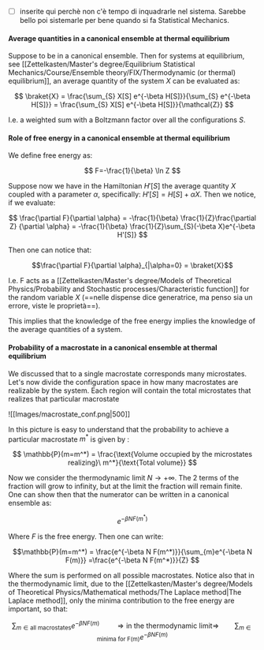 - [ ] inserite qui perchè non c'è tempo di inquadrarle nel sistema. Sarebbe bello poi sistemarle per bene quando si fa Statistical Mechanics.

####  Average quantities in a canonical ensemble at thermal equilibrium 
Suppose to be in a canonical ensemble. Then for systems at equilibrium, see [[Zettelkasten/Master's degree/Equilibrium Statistical Mechanics/Course/Ensemble theory/FIX/Thermodynamic (or thermal) equilibrium]], an average quantity of the system $X$ can be evaluated as:

$$ \braket{X} = \frac{\sum_{S} X[S] e^{-\beta H[S]}}{\sum_{S} e^{-\beta H[S]}} = \frac{\sum_{S} X[S] e^{-\beta H[S]}}{\mathcal{Z}}  $$

I.e. a weighted sum with a Boltzmann factor over all the configurations $S$.

#### Role of free energy in a canonical ensemble at thermal equilibrium
We define free energy as:

$$ F=-\frac{1}{\beta} \ln Z $$

Suppose now we have in the Hamiltonian $H'[S]$ the average quantity $X$ coupled with a parameter $\alpha$, specifically: $H'[S]=H[S] + \alpha X$.
Then we notice, if we evaluate:

$$ \frac{\partial F}{\partial \alpha} = -\frac{1}{\beta} \frac{1}{Z}\frac{\partial Z}  {\partial \alpha} = -\frac{1}{\beta} \frac{1}{Z}\sum_{S}(-\beta X)e^{-\beta H'[S]} $$

Then one can notice that:

$$\frac{\partial F}{\partial \alpha}_{|\alpha=0} = \braket{X}$$

I.e. F acts as a [[Zettelkasten/Master's degree/Models of Theoretical Physics/Probability and Stochastic processes/Characteristic function]] for the random variable $X$ (==nelle dispense dice generatrice, ma penso sia un errore, viste le proprietà==).

This implies that the knowledge of the free energy implies the knowledge of the average quantities of a system.

#### Probability of a macrostate in a canonical ensemble at thermal equilibrium 

We discussed that to a single macrostate corresponds many microstates.
Let's now divide the configuration space in how many macrostates are realizable by the system.
Each region will contain the total microstates that realizes that particular macrostate

![[Images/macrostate_conf.png|500]]

In this picture is easy to understand that the probability to achieve a particular macrostate $m^*$ is given by :

$$ \mathbb{P}(m=m^*) = \frac{\text{Volume occupied by the microstates realizing}\ m^*}{\text{Total volume}} $$

Now we consider the thermodynamic limit $N \to +\infty$.
The 2 terms of the fraction will grow to infinity, but at the limit the fraction will remain finite.
One can show then that the numerator can be written in a canonical ensemble as:

$$ e^{-\beta N F(m^*)} $$

Where $F$ is the free energy. Then one can write:

$$\mathbb{P}(m=m^*) = \frac{e^{-\beta N F(m^*)}}{\sum_{m}e^{-\beta N F(m)}}  =\frac{e^{-\beta N F(m^*)}}{Z}   $$

Where the sum is performed on all possible macrostates.
Notice also that in the thermodynamic limit, due to the [[Zettelkasten/Master's degree/Models of Theoretical Physics/Mathematical methods/The Laplace method|The Laplace method]], only the minima contribution to the free energy are important, so that:

$$ \sum_{m \in \text{all macrostates}}e^{-\beta N F(m)} \qquad \Rightarrow \text{in the thermodynamic limit} \Rightarrow \qquad \sum_{m \in \text{minima for F(m)}}e^{-\beta N F(m)}$$
